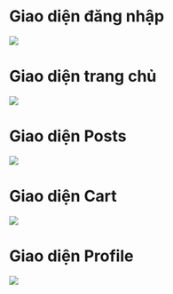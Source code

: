 <h1> Giao diện đăng nhập </h1>
<img src="https://i.imgur.com/ofdU5tL.jpg" >

<h1> Giao diện trang chủ </h1>
<img src="https://i.imgur.com/uotFA3W.jpg" >

<h1> Giao diện Posts </h1>
<img src="https://i.imgur.com/E7JqexM.jpg" >

<h1> Giao diện Cart </h1>
<img src="https://i.imgur.com/wScXVS1.jpg" >

<h1> Giao diện Profile </h1>
<img src="https://i.imgur.com/rY9gJ2j.jpg" >



 
